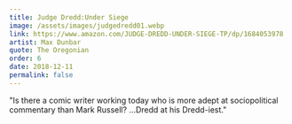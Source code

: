 ```yaml
---
title: Judge Dredd:Under Siege
image: /assets/images/judgedredd01.webp
link: https://www.amazon.com/JUDGE-DREDD-UNDER-SIEGE-TP/dp/1684053978
artist: Max Dunbar
quote: The Oregonian
order: 6
date: 2018-12-11
permalink: false
---
```

"Is there a comic writer working today who is more adept at sociopolitical commentary than Mark Russell? ...Dredd at his Dredd-iest."
                 